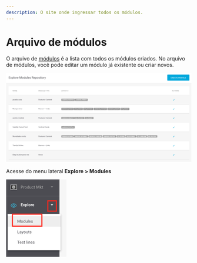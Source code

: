```yaml
---
description: O site onde ingressar todos os módulos.
---
```


# Arquivo de módulos

O arquivo de [módulos](./) é a lista com todos os módulos criados. No arquivo de módulos, você pode editar um módulo já existente ou criar novos.

![](../.gitbook/assets/image%20%2870%29.png)

Acesse do menu lateral **Explore &gt; Modules**

![](../.gitbook/assets/image%20%2836%29.png)

